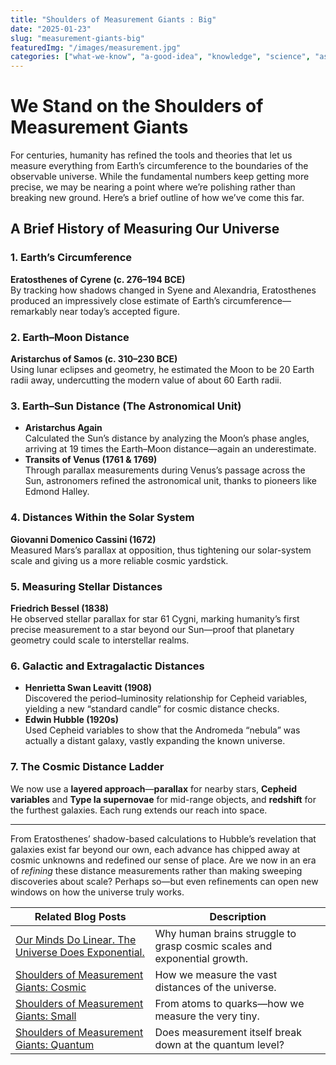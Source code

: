 ```yaml
---
title: "Shoulders of Measurement Giants : Big"
date: "2025-01-23"
slug: "measurement-giants-big"
featuredImg: "/images/measurement.jpg"
categories: ["what-we-know", "a-good-idea", "knowledge", "science", "astrophysics"]
---
```


# We Stand on the Shoulders of Measurement Giants

For centuries, humanity has refined the tools and theories that let us measure everything from Earth’s circumference to the boundaries of the observable universe. While the fundamental numbers keep getting more precise, we may be nearing a point where we’re polishing rather than breaking new ground. Here’s a brief outline of how we’ve come this far.

## A Brief History of Measuring Our Universe

### 1. Earth’s Circumference  
**Eratosthenes of Cyrene (c. 276–194 BCE)**  
By tracking how shadows changed in Syene and Alexandria, Eratosthenes produced an impressively close estimate of Earth’s circumference—remarkably near today’s accepted figure.

### 2. Earth–Moon Distance  
**Aristarchus of Samos (c. 310–230 BCE)**  
Using lunar eclipses and geometry, he estimated the Moon to be 20 Earth radii away, undercutting the modern value of about 60 Earth radii.

### 3. Earth–Sun Distance (The Astronomical Unit)
- **Aristarchus Again**  
  Calculated the Sun’s distance by analyzing the Moon’s phase angles, arriving at 19 times the Earth–Moon distance—again an underestimate.
- **Transits of Venus (1761 & 1769)**  
  Through parallax measurements during Venus’s passage across the Sun, astronomers refined the astronomical unit, thanks to pioneers like Edmond Halley.

### 4. Distances Within the Solar System  
**Giovanni Domenico Cassini (1672)**  
Measured Mars’s parallax at opposition, thus tightening our solar-system scale and giving us a more reliable cosmic yardstick.

### 5. Measuring Stellar Distances  
**Friedrich Bessel (1838)**  
He observed stellar parallax for star 61 Cygni, marking humanity’s first precise measurement to a star beyond our Sun—proof that planetary geometry could scale to interstellar realms.

### 6. Galactic and Extragalactic Distances
- **Henrietta Swan Leavitt (1908)**  
  Discovered the period–luminosity relationship for Cepheid variables, yielding a new “standard candle” for cosmic distance checks.
- **Edwin Hubble (1920s)**  
  Used Cepheid variables to show that the Andromeda “nebula” was actually a distant galaxy, vastly expanding the known universe.

### 7. The Cosmic Distance Ladder  
We now use a **layered approach**—**parallax** for nearby stars, **Cepheid variables** and **Type Ia supernovae** for mid-range objects, and **redshift** for the furthest galaxies. Each rung extends our reach into space.

---

From Eratosthenes’ shadow-based calculations to Hubble’s revelation that galaxies exist far beyond our own, each advance has chipped away at cosmic unknowns and redefined our sense of place. Are we now in an era of *refining* these distance measurements rather than making sweeping discoveries about scale? Perhaps so—but even refinements can open new windows on how the universe truly works.

| **Related Blog Posts** | **Description** |
|------------------------|----------------|
| [Our Minds Do Linear. The Universe Does Exponential.](../our-minds-do-linear.md) | Why human brains struggle to grasp cosmic scales and exponential growth. |
| [Shoulders of Measurement Giants: Cosmic](../measurement-giants-cosmic.md) | How we measure the vast distances of the universe. |
| [Shoulders of Measurement Giants: Small](../measurement-giants-small.md) | From atoms to quarks—how we measure the very tiny. |
| [Shoulders of Measurement Giants: Quantum](../measurement-giants-quantum.md) | Does measurement itself break down at the quantum level? |
